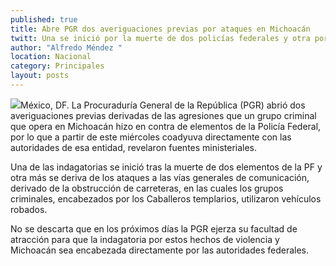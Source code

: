 ```yaml
---
published: true
title: Abre PGR dos averiguaciones previas por ataques en Michoacán
twitt: Una se inició por la muerte de dos policías federales y otra por la obstrucción de carreteras. No se descarta que la dependencia atraiga las investigaciones.
author: "Alfredo Méndez "
location: Nacional
category: Principales
layout: posts
---
```


![](http://i.imgur.com/ftrKqBsm.png)México, DF. La Procuraduría General de la República (PGR) abrió dos averiguaciones previas derivadas de las agresiones que un grupo criminal que opera en Michoacán hizo en contra de elementos de la Policía Federal, por lo que a partir de este miércoles coadyuva directamente con las autoridades de esa entidad, revelaron fuentes ministeriales.

Una de las indagatorias se inició tras la muerte de dos elementos de la PF y otra más se deriva de los ataques a las vías generales de comunicación, derivado de la obstrucción de carreteras, en las cuales los grupos criminales, encabezados por los Caballeros templarios, utilizaron vehículos robados.

No se descarta que en los próximos días la PGR ejerza su facultad de atracción para que la indagatoria por estos hechos de violencia y Michoacán sea encabezada directamente por las autoridades federales.
